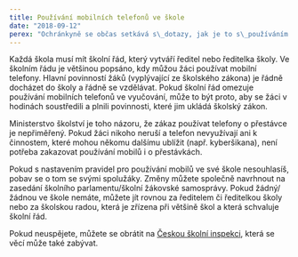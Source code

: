 ```yaml
---
title: Používání mobilních telefonů ve škole
date: "2018-09-12"
perex: "Ochránkyně se občas setkává s\_dotazy, jak je to s\_používáním mobilů ve škole. Nedávno se na ni obrátil chlapec, kterému se nelíbilo, že ve škole nesmí používat svůj mobilní telefon, a to ani o přestávce."
---
```


<p>Každá škola musí mít školní řád, který vytváří ředitel nebo ředitelka školy. Ve školním řádu je většinou popsáno, kdy můžou žáci používat mobilní telefony. Hlavní povinností žáků (vyplývající ze školského zákona) je řádně docházet do školy a řádně se vzdělávat. Pokud školní řád omezuje používání mobilních telefonů ve vyučování, může to být proto, aby se žáci v hodinách soustředili a plnili povinnosti, které jim ukládá školský zákon.</p><p>Ministerstvo školství je toho názoru, že zákaz používat telefony o přestávce je nepřiměřený. Pokud žáci nikoho neruší a telefon nevyužívají ani k činnostem, které mohou někomu dalšímu ublížit (např. kyberšikana), není potřeba zakazovat používání mobilů i o přestávkách. </p><p>Pokud s nastavením pravidel pro používání mobilů ve své škole nesouhlasíš, pobav se o tom se svými spolužáky. Změny můžete společně navrhnout na zasedání školního parlamentu/školní žákovské samosprávy. Pokud žádný/žádnou ve škole nemáte, můžete jít rovnou za ředitelem či ředitelkou školy nebo za školskou radou, která je zřízena při většině škol a která schvaluje školní řád. </p><p>Pokud neuspějete, můžete se obrátit na <a href="https://www.csicr.cz/cz/Poradna-QL/Poradna/Jak-podavat-stiznosti,-podnety,-petice/Stiznosti,-podnety,-petice" target="_blank">Českou školní inspekci</a>, která se věcí může také zabývat.</p><p></p><p></p>
